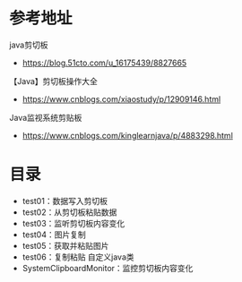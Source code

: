 # 参考地址
java剪切板
- https://blog.51cto.com/u_16175439/8827665

【Java】剪切板操作大全
- https://www.cnblogs.com/xiaostudy/p/12909146.html

Java监视系统剪贴板
- https://www.cnblogs.com/kinglearnjava/p/4883298.html

# 目录
- test01：数据写入剪切板
- test02：从剪切板粘贴数据
- test03：监听剪切板内容变化
- test04：图片复制
- test05：获取并粘贴图片
- test06：复制粘贴 自定义java类
- SystemClipboardMonitor：监控剪切板内容变化

